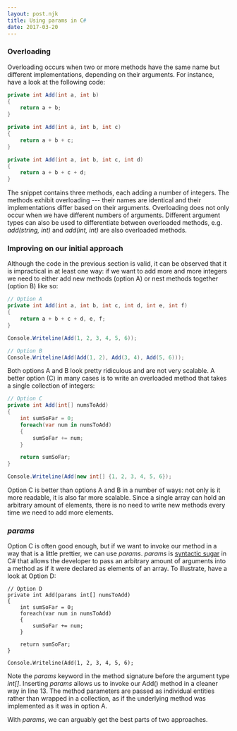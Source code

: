 ```yaml
---
layout: post.njk
title: Using params in C#
date: 2017-03-20
---
```


### Overloading

Overloading occurs when two or more methods have the same name but different implementations, depending on their arguments. For instance, have a look at the following code:

```csharp
private int Add(int a, int b)
{
    return a + b;
}

private int Add(int a, int b, int c)
{
    return a + b + c;
}

private int Add(int a, int b, int c, int d)
{
    return a + b + c + d;
}
```

The snippet contains three methods, each adding a number of integers. The methods exhibit overloading --- their names are identical and their implementations differ based on their arguments. Overloading does not only occur when we have different numbers of arguments. Different argument types can also be used to differentiate between overloaded methods, e.g. *add(string, int)* and *add(int, int)* are also overloaded methods.

### Improving on our initial approach

Although the code in the previous section is valid, it can be observed that it is impractical in at least one way: if we want to add more and more integers we need to either add new methods (option A) or nest methods together (option B) like so:

```csharp
// Option A
private int Add(int a, int b, int c, int d, int e, int f)
{
    return a + b + c + d, e, f;
}

Console.Writeline(Add(1, 2, 3, 4, 5, 6));

// Option B
Console.Writeline(Add(Add(1, 2), Add(3, 4), Add(5, 6)));
```

Both options A and B look pretty ridiculous and are not very scalable. A better option (C) in many cases is to write an overloaded method that takes a single collection of integers:

```csharp
// Option C
private int Add(int[] numsToAdd)
{
    int sumSoFar = 0;
    foreach(var num in numsToAdd)
    {
        sumSoFar += num;
    }

    return sumSoFar;
}

Console.Writeline(Add(new int[] {1, 2, 3, 4, 5, 6});
```

Option C is better than options A and B in a number of ways: not only is it more readable, it is also far more scalable. Since a single array can hold an arbitrary amount of elements, there is no need to write new methods every time we need to add more elements.

### *params*

Option C is often good enough, but if we want to invoke our method in a way that is a little prettier, we can use *params*. *params* is [syntactic sugar](https://en.wikipedia.org/wiki/Syntactic_sugar) in C# that allows the developer to pass an arbitrary amount of arguments into a method as if it were declared as elements of an array. To illustrate, have a look at Option D:

```csharp/1
// Option D
private int Add(params int[] numsToAdd)
{
    int sumSoFar = 0;
    foreach(var num in numsToAdd)
    {
        sumSoFar += num;
    }

    return sumSoFar;
}

Console.Writeline(Add(1, 2, 3, 4, 5, 6);
```

Note the *params* keyword in the method signature before the argument type *int[]*. Inserting *params* allows us to invoke our Add() method in a cleaner way in line 13. The method parameters are passed as individual entities rather than wrapped in a collection, as if the underlying method was implemented as it was in option A.

With *params*, we can arguably get the best parts of two approaches.